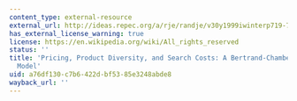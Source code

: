 ```yaml
---
content_type: external-resource
external_url: http://ideas.repec.org/a/rje/randje/v30y1999iwinterp719-735.html
has_external_license_warning: true
license: https://en.wikipedia.org/wiki/All_rights_reserved
status: ''
title: 'Pricing, Product Diversity, and Search Costs: A Bertrand-Chamberlin-Diamond
  Model'
uid: a76df130-c7b6-422d-bf53-85e3248abde8
wayback_url: ''
---
```

